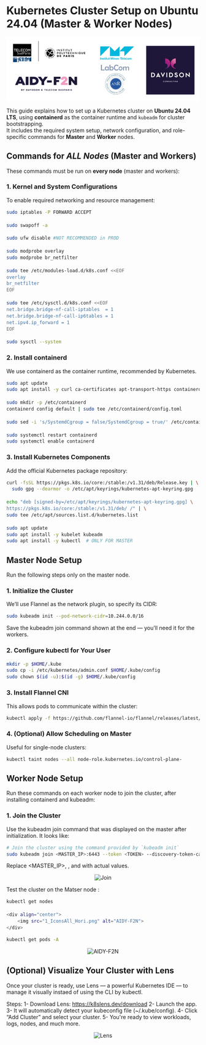 # Kubernetes Cluster Setup on Ubuntu 24.04 (Master &amp; Worker Nodes)

<div align="center">
    <img src="aidyf2n.png" alt="AIDY-F2N">
</div>

This guide explains how to set up a Kubernetes cluster on **Ubuntu 24.04 LTS**, using **containerd** as the container runtime and `kubeadm` for cluster bootstrapping.  
It includes the required system setup, network configuration, and role-specific commands for **Master** and **Worker** nodes.


## Commands for *ALL Nodes* (Master and Workers)

These commands must be run on **every node** (master and workers):

### 1. Kernel and System Configurations

To enable required networking and resource management:

```bash
sudo iptables -P FORWARD ACCEPT

sudo swapoff -a

sudo ufw disable #NOT RECOMMENDED in PROD

sudo modprobe overlay
sudo modprobe br_netfilter

sudo tee /etc/modules-load.d/k8s.conf <<EOF
overlay
br_netfilter
EOF

sudo tee /etc/sysctl.d/k8s.conf <<EOF
net.bridge.bridge-nf-call-iptables  = 1
net.bridge.bridge-nf-call-ip6tables = 1
net.ipv4.ip_forward = 1
EOF

sudo sysctl --system
```

### 2. Install containerd
We use containerd as the container runtime, recommended by Kubernetes.


```bash
sudo apt update
sudo apt install -y curl ca-certificates apt-transport-https containerd

sudo mkdir -p /etc/containerd
containerd config default | sudo tee /etc/containerd/config.toml

sudo sed -i 's/SystemdCgroup = false/SystemdCgroup = true/' /etc/containerd/config.toml

sudo systemctl restart containerd
sudo systemctl enable containerd
```

### 3. Install Kubernetes Components
Add the official Kubernetes package repository:


```bash
curl -fsSL https://pkgs.k8s.io/core:/stable:/v1.31/deb/Release.key | \
  sudo gpg --dearmor -o /etc/apt/keyrings/kubernetes-apt-keyring.gpg

echo "deb [signed-by=/etc/apt/keyrings/kubernetes-apt-keyring.gpg] \
https://pkgs.k8s.io/core:/stable:/v1.31/deb/ /" | \
sudo tee /etc/apt/sources.list.d/kubernetes.list

sudo apt update
sudo apt install -y kubelet kubeadm
sudo apt install -y kubectl  # ONLY FOR MASTER
```

## Master Node Setup
Run the following steps only on the master node.

### 1. Initialize the Cluster
We’ll use Flannel as the network plugin, so specify its CIDR:
```bash
sudo kubeadm init --pod-network-cidr=10.244.0.0/16
```
Save the kubeadm join command shown at the end — you’ll need it for the workers.

### 2. Configure kubectl for Your User
```bash
mkdir -p $HOME/.kube
sudo cp -i /etc/kubernetes/admin.conf $HOME/.kube/config
sudo chown $(id -u):$(id -g) $HOME/.kube/config
```
### 3. Install Flannel CNI
This allows pods to communicate within the cluster:
```bash
kubectl apply -f https://github.com/flannel-io/flannel/releases/latest/download/kube-flannel.yml
```

### 4. (Optional) Allow Scheduling on Master
Useful for single-node clusters:
```bash
kubectl taint nodes --all node-role.kubernetes.io/control-plane-
```

## Worker Node Setup
Run these commands on each worker node to join the cluster, after installing containerd and kubeadm:

### 1. Join the Cluster
Use the kubeadm join command that was displayed on the master after initialization. It looks like:
```bash
# Join the cluster using the command provided by `kubeadm init`
sudo kubeadm join <MASTER_IP>:6443 --token <TOKEN> --discovery-token-ca-cert-hash sha256:<HASH>
```
Replace <MASTER_IP>, <TOKEN>, and <HASH> with actual values.

<div align="center">
    <img src="join.png" alt="Join">
</div>

Test the cluster on the Matser node : 
```bash
kubectl get nodes

<div align="center">
    <img src="1_IconsAll_Hori.png" alt="AIDY-F2N">
</div>
```

```bash
kubectl get pods -A
```

<div align="center">
    <img src="1_IconsAll_Hori.png" alt="AIDY-F2N">
</div>

## (Optional) Visualize Your Cluster with Lens
Once your cluster is ready, use Lens — a powerful Kubernetes IDE — to manage it visually instaed of using the CLI by kubectl.

Steps:
1- Download Lens: https://k8slens.dev/download
2- Launch the app.
3- It will automatically detect your kubeconfig file (~/.kube/config).
4- Click “Add Cluster” and select your cluster.
5- You're ready to view workloads, logs, nodes, and much more.

<div align="center">
    <img src="lens.png" alt="Lens">
</div>



